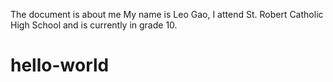 The document is about me
My name is Leo Gao, I attend St. Robert Catholic High School and is currently in grade 10.

# hello-world
